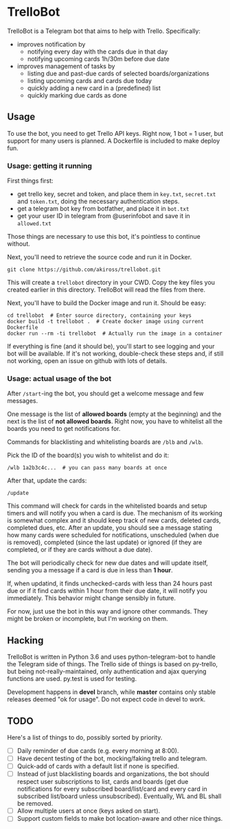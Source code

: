 # TrelloBot

TrelloBot is a Telegram bot that aims to help with Trello. Specifically:

 - improves notification by
   - notifying every day with the cards due in that day
   - notifying upcoming cards 1h/30m before due date
 - improves management of tasks by
   - listing due and past-due cards of selected boards/organizations
   - listing upcoming cards and cards due today
   - quickly adding a new card in a (predefined) list
   - quickly marking due cards as done

## Usage

To use the bot, you need to get Trello API keys. Right now, 1 bot = 1 user, but
support for many users is planned. A Dockerfile is included to make deploy fun.

### Usage: getting it running

First things first:

 - get trello key, secret and token, and place them in `key.txt`, `secret.txt`
   and `token.txt`, doing the necessary authentication steps.
 - get a telegram bot key from botfather, and place it in `bot.txt`
 - get your user ID in telegram from @userinfobot and save it in `allowed.txt`

Those things are necessary to use this bot, it's pointless to continue without.

Next, you'll need to retrieve the source code and run it in Docker.

    git clone https://github.com/akiross/trellobot.git

This will create a `trellobot` directory in your CWD. Copy the key files you
created earlier in this directory. TrelloBot will read the files from there.

Next, you'll have to build the Docker image and run it. Should be easy:

    cd trellobot  # Enter source directory, containing your keys
	docker build -t trellobot .  # Create docker image using current Dockerfile
	docker run --rm -ti trellobot  # Actually run the image in a container

If everything is fine (and it should be), you'll start to see logging and your
bot will be available. If it's not working, double-check these steps and, if
still not working, open an issue on github with lots of details.

### Usage: actual usage of the bot

After `/start`-ing the bot, you should get a welcome message and few messages.

One message is the list of **allowed boards** (empty at the beginning) and the
next is the list of **not allowed boards**. Right now, you have to whitelist
all the boards you need to get notifications for.

Commands for blacklisting and whitelisting boards are `/blb` and `/wlb`.

Pick the ID of the board(s) you wish to whitelist and do it:

    /wlb 1a2b3c4c...  # you can pass many boards at once

After that, update the cards:

    /update

This command will check for cards in the whitelisted boards and setup timers
and will notify you when a card is due. The mechanism of its working is
somewhat complex and it should keep track of new cards, deleted cards,
completed dues, etc. After an update, you should see a message stating how many
cards were scheduled for notifications, unscheduled (when due is removed), 
completed (since the last update) or ignored (if they are completed, or if they
are cards without a due date).

The bot will periodically check for new due dates and will update itself,
sending you a message if a card is due in less than **1 hour**.

If, when updatind, it finds unchecked-cards with less than 24 hours past due
or if it find cards within 1 hour from their due date, it will notify you
immediately. This behavior might change sensibly in future.

For now, just use the bot in this way and ignore other commands. They might be
broken or incomplete, but I'm working on them.

## Hacking

TrelloBot is written in Python 3.6 and uses python-telegram-bot to handle the
Telegram side of things. The Trello side of things is based on py-trello, but
being not-really-maintained, only authentication and ajax querying functions
are used. py.test is used for testing.

Development happens in **devel** branch, while **master** contains only stable
releases deemed "ok for usage". Do not expect code in devel to work.

##  TODO

Here's a list of things to do, possibly sorted by priority.

 - [ ] Daily reminder of due cards (e.g. every morning at 8:00).
 - [ ] Have decent testing of the bot, mocking/faking trello and telegram.
 - [ ] Quick-add of cards with a default list if none is specified.
 - [ ] Instead of just blacklisting boards and organizations, the bot should
       respect user subscriptions to list, cards and boards (get due
	   notifications for every subscribed board/list/card and every card in
	   subscribed list/board unless unsubscribed). Eventually, WL and BL shall
	   be removed.
 - [ ] Allow multiple users at once (keys asked on start).
 - [ ] Support custom fields to make bot location-aware and other nice things.
